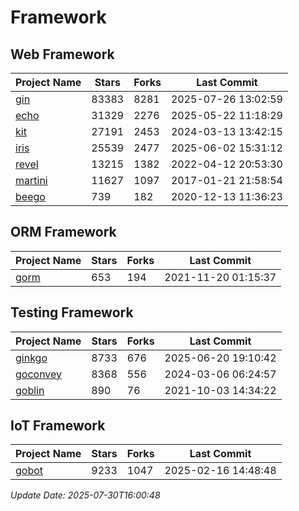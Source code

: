 # Framework

## Web Framework
| Project Name | Stars | Forks | Last Commit |
| ------------ | ----- | ----- | ----------- |
| [gin](https://github.com/gin-gonic/gin) | 83383 | 8281 | 2025-07-26 13:02:59 |
| [echo](https://github.com/labstack/echo) | 31329 | 2276 | 2025-05-22 11:18:29 |
| [kit](https://github.com/go-kit/kit) | 27191 | 2453 | 2024-03-13 13:42:15 |
| [iris](https://github.com/kataras/iris) | 25539 | 2477 | 2025-06-02 15:31:12 |
| [revel](https://github.com/revel/revel) | 13215 | 1382 | 2022-04-12 20:53:30 |
| [martini](https://github.com/go-martini/martini) | 11627 | 1097 | 2017-01-21 21:58:54 |
| [beego](https://github.com/astaxie/beego) | 739 | 182 | 2020-12-13 11:36:23 |

## ORM Framework
| Project Name | Stars | Forks | Last Commit |
| ------------ | ----- | ----- | ----------- |
| [gorm](https://github.com/jinzhu/gorm) | 653 | 194 | 2021-11-20 01:15:37 |

## Testing Framework
| Project Name | Stars | Forks | Last Commit |
| ------------ | ----- | ----- | ----------- |
| [ginkgo](https://github.com/onsi/ginkgo) | 8733 | 676 | 2025-06-20 19:10:42 |
| [goconvey](https://github.com/smartystreets/goconvey) | 8368 | 556 | 2024-03-06 06:24:57 |
| [goblin](https://github.com/franela/goblin) | 890 | 76 | 2021-10-03 14:34:22 |

## IoT Framework
| Project Name | Stars | Forks | Last Commit |
| ------------ | ----- | ----- | ----------- |
| [gobot](https://github.com/hybridgroup/gobot) | 9233 | 1047 | 2025-02-16 14:48:48 |

*Update Date: 2025-07-30T16:00:48*